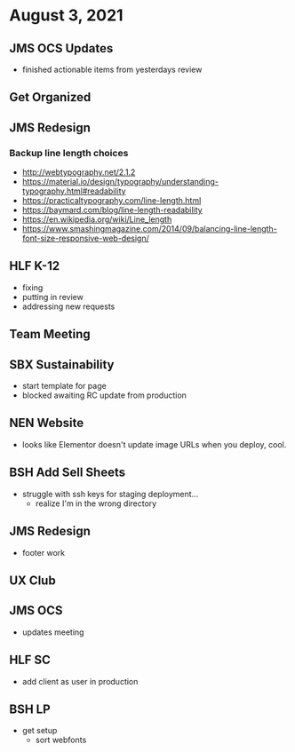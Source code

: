 # August 3, 2021

## JMS OCS Updates
- finished actionable items from yesterdays review

## Get Organized

## JMS Redesign

### Backup line length choices
- http://webtypography.net/2.1.2
- https://material.io/design/typography/understanding-typography.html#readability
- https://practicaltypography.com/line-length.html
- https://baymard.com/blog/line-length-readability
- https://en.wikipedia.org/wiki/Line_length
- https://www.smashingmagazine.com/2014/09/balancing-line-length-font-size-responsive-web-design/

## HLF K-12
- fixing
- putting in review
- addressing new requests

## Team Meeting

## SBX Sustainability
- start template for page
- blocked awaiting RC update from production

## NEN Website
- looks like Elementor doesn't update image URLs when you deploy, cool.

## BSH Add Sell Sheets
- struggle with ssh keys for staging deployment...
	- realize I'm in the wrong directory

## JMS Redesign
- footer work

## UX Club

## JMS OCS
- updates meeting

## HLF SC
- add client as user in production

## BSH LP
- get setup
	- sort webfonts
	